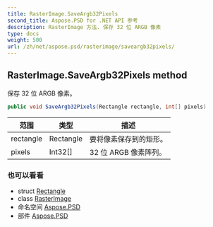 ```yaml
---
title: RasterImage.SaveArgb32Pixels
second_title: Aspose.PSD for .NET API 参考
description: RasterImage 方法. 保存 32 位 ARGB 像素
type: docs
weight: 500
url: /zh/net/aspose.psd/rasterimage/saveargb32pixels/
---
```

## RasterImage.SaveArgb32Pixels method

保存 32 位 ARGB 像素。

```csharp
public void SaveArgb32Pixels(Rectangle rectangle, int[] pixels)
```

| 范围 | 类型 | 描述 |
| --- | --- | --- |
| rectangle | Rectangle | 要将像素保存到的矩形。 |
| pixels | Int32[] | 32 位 ARGB 像素阵列。 |

### 也可以看看

* struct [Rectangle](../../rectangle/)
* class [RasterImage](../)
* 命名空间 [Aspose.PSD](../../rasterimage/)
* 部件 [Aspose.PSD](../../../)


